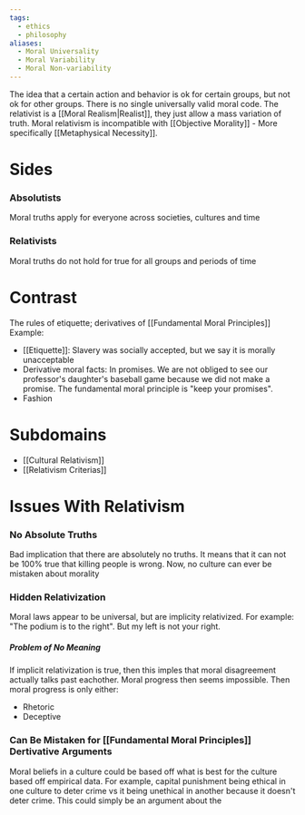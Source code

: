 ```yaml
---
tags:
  - ethics
  - philosophy
aliases:
  - Moral Universality
  - Moral Variability
  - Moral Non-variability
---
```

The idea that a certain action and behavior is ok for certain groups, but not ok for other groups.
There is no single universally valid moral code.
The relativist is a [[Moral Realism|Realist]], they just allow a mass variation of truth.
Moral relativism is incompatible with [[Objective Morality]] - More specifically [[Metaphysical Necessity]].
# Sides
### Absolutists
Moral truths apply for everyone across societies, cultures and time
### Relativists
Moral truths do not hold for true for all groups and periods of time
# Contrast
The rules of etiquette; derivatives of [[Fundamental Moral Principles]]
Example:
- [[Etiquette]]: Slavery was socially accepted, but we say it is morally unacceptable
- Derivative moral facts: In promises. We are not obliged to see our professor's daughter's baseball game because we did not make a promise. The fundamental moral principle is "keep your promises".
- Fashion
# Subdomains
- [[Cultural Relativism]]
- [[Relativism Criterias]]
# Issues With Relativism
### No Absolute Truths
Bad implication that there are absolutely no truths.
It means that it can not be 100% true that killing people is wrong.
Now, no culture can ever be mistaken about morality
### Hidden Relativization
Moral laws appear to be universal, but are implicity relativized.
For example: "The podium is to the right". But my left is not your right.
##### Problem of No Meaning
If implicit relativization is true, then this imples that moral disagreement actually talks past eachother. Moral progress then seems impossible.
Then moral progress is only either:
- Rhetoric
- Deceptive
### Can Be Mistaken for [[Fundamental Moral Principles]] Dertivative Arguments
Moral beliefs in a culture could be based off what is best for the culture based off empirical data.
For example, capital punishment being ethical in one culture to deter crime vs it being unethical in another because it doesn't deter crime.
This could simply be an argument about the 
